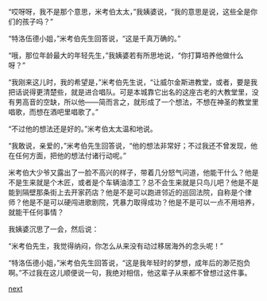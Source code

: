 
“哎呀呀，我不是那个意思，米考伯太太，”我姨婆说，“我的意思是说，这些全是你们的孩子吗？”

“特洛伍德小姐，”米考伯先生回答说，“这是千真万确的。”

“哦，那位年龄最大的年轻先生，”我姨婆若有所思地说，“你打算培养他做什么呀？”

“我刚来这儿时，我的希望是，”米考伯先生说，“让威尔金斯进教堂，或者，要是我把话说得更清楚些，就是进合唱队。可是本城靠它出名的这座古老的大教堂里，没有男高音的空缺，所以他——简而言之，就形成了一个想法，不想在神圣的教堂里唱歌，而想在酒吧里唱歌了。”

“不过他的想法还是好的。”米考伯太太温和地说。

“我敢说，亲爱的，”米考伯先生回答说，“他的想法非常好；不过我还不曾发现，他在任何方面，把他的想法付诸行动呢。”

米考伯大少爷又露出了一脸不高兴的样子，带着几分怒气问道，他能干什么？他是不是生来就是个木匠，或者是个车辆油漆工？总不会生来就是只鸟儿吧？他是不是能到隔壁那条街上去开家药店？他是不是可以跑进邻近的巡回法院，自称是个律师？他是不是可以硬闯进歌剧院，凭暴力取得成功？他是不是可以一点不用培养，就能干任何事情？

我姨婆沉思了一会，然后说：

“米考伯先生，我觉得纳闷，你怎么从来没有动过移居海外的念头呢！”

“特洛伍德小姐，”米考伯先生回答说，“这是我年轻时的梦想，成年后的渺茫抱负啊。”不过我在这儿顺便说一句，我绝对相信，他这辈子从来都不曾想过这件事。

[next](page673)